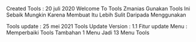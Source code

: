 Created Tools : 20 juli 2020
Welcome To Tools Zmanias
Gunakan Tools Ini Sebaik Mungkin
Karena Membuat Itu Lebih Sulit Daripada Menggunakan

Tools update : 25 mei 2021
Tools Update Version : 1.1
Fitur update Menu :
		   Memperbaiki Tools
		   Tambahan 1 Menu
		   Jadi 13 Menu Tools
